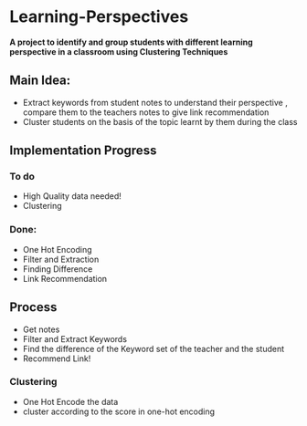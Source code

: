 
# Learning-Perspectives

 **A project to identify and group students with different learning perspective in a classroom using Clustering Techniques**

## Main Idea:

- Extract keywords from student notes to understand their perspective , compare them to the teachers notes to give link recommendation
- Cluster students on the basis of the topic learnt by them during the class 

## Implementation Progress

### To do

- High Quality data needed!
- Clustering

### Done:

- One Hot Encoding
- Filter and Extraction
- Finding Difference
- Link Recommendation

## Process

- Get notes
- Filter and Extract Keywords
- Find the difference of the Keyword set of the teacher and the student
- Recommend Link!

### Clustering

- One Hot Encode the data
- cluster according to the score in one-hot encoding

